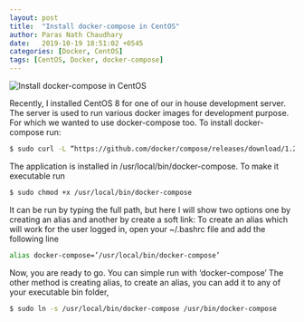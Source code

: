 ```yaml
---
layout: post
title:  "Install docker-compose in CentOS"
author: Paras Nath Chaudhary
date:   2019-10-19 18:51:02 +0545
categories: [Docker, CentOS]
tags: [CentOS, Docker, docker-compose]
---
```

![Install docker-compose in CentOS
](/blog/assets/img/docker-centos.png)

Recently, I installed CentOS 8 for one of our in house development server. The server is used to run various docker images for development purpose. For which we wanted to use docker-compose too.
To install docker-compose run:
```bash
$ sudo curl -L “https://github.com/docker/compose/releases/download/1.24.1/docker-compose-$(uname -s)-$(uname -m)” -o /usr/local/bin/docker-compose
```
<!--more-->
The application is installed in /usr/local/bin/docker-compose. To make it executable run
```bash
$ sudo chmod +x /usr/local/bin/docker-compose
```
It can be run by typing the full path, but here I will show two options one by creating an alias and another by create a soft link:
To create an alias which will work for the user logged in, open your ~/.bashrc file and add the following line
```bash
alias docker-compose=’/usr/local/bin/docker-compose’
```
Now, you are ready to go. You can simple run with ‘docker-compose’
The other method is creating alias, to create an alias, you can add it to any of your executable bin folder,
```bash
$ sudo ln -s /usr/local/bin/docker-compose /usr/bin/docker-compose
```